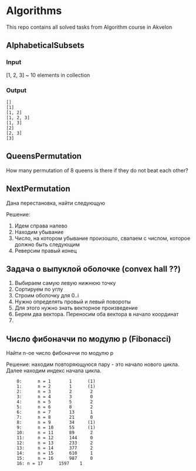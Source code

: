 # Algorithms
This repo contains all solved tasks from Algorithm course in Akvelon

## AlphabeticalSubsets 
### Input 
[1, 2, 3] ~ 10 elements in collection

### Output
```
[]
[1]
[1, 2]
[1, 2, 3]
[1, 3]
[2]
[2, 3]
[3]
```


## QueensPermutation
How many permutation of 8 queens is there if they do not beat each other?

## NextPermutation
Дана перестановка, найти следующую

Решение: 

1. Идем справа налево
1. Находим убывание
1. Число, на котором убывание произошло, свапаем с числом, которое должно быть следующим
1. Реверсим правый конец

## Задача о выпуклой оболочке (convex hall ??)
1. Выбираем самую левую нижнюю точку
1. Сортируем по углу
1. Строим оболочку для 0..i 
1. Нужно определять провый и левый повороты
1. Для этого нужно знать векторное произведение
1. Берем два вектора. Переносим оба вектора в начало координат
1. 

## Число фибоначчи по модулю p (Fibonacci)
Найти n-ое число фибоначчи по модулю p

Решение: находим повторяющуюся пару - это начало нового цикла. Далее находим индекс начала цикла. 
```
	0:      n = 1       1      (1)   
	1:      n = 2       1      (1)   
	2:      n = 3       2       2
	3:      n = 4       3       0
	4:      n = 5       5       2
	5:      n = 6       8       2
	6:      n = 7       13      1
	7:      n = 8       21      0
	8:      n = 9       34     (1)   
	9:      n = 10      55     (1)   
	10:     n = 11      89      2
	11:     n = 12      144     0
	12:     n = 13      233     2
	13:     n = 14      377     2
	14:     n = 15      610     1
	15:     n = 16      987     0
	16:	n = 17      1597    1
```

